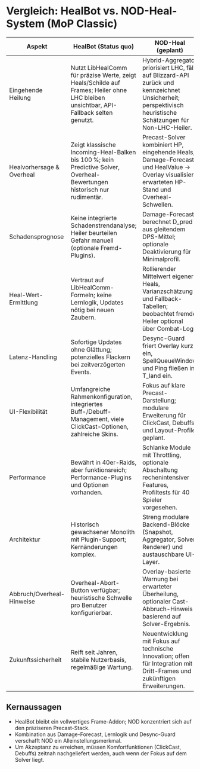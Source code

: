 # Vergleich: HealBot vs. NOD-Heal-System (MoP Classic)

| Aspekt | HealBot (Status quo) | NOD-Heal (geplant) |
| --- | --- | --- |
| Eingehende Heilung | Nutzt LibHealComm für präzise Werte, zeigt Heals/Schilde auf Frames; Heiler ohne LHC bleiben unsichtbar, API-Fallback selten genutzt. | Hybrid-Aggregator priorisiert LHC, fällt auf Blizzard-API zurück und kennzeichnet Unsicherheit; perspektivisch heuristische Schätzungen für Non-LHC-Heiler. |
| Healvorhersage & Overheal | Zeigt klassische Incoming-Heal-Balken bis 100 %; kein Predictive Solver, Overheal-Bewertungen historisch nur rudimentär. | Precast-Solver kombiniert HP, eingehende Heals, Damage-Forecast und HealValue → Overlay visualisiert erwarteten HP-Stand und Overheal-Schwellen. |
| Schadensprognose | Keine integrierte Schadenstrendanalyse; Heiler beurteilen Gefahr manuell (optionale Fremd-Plugins). | Damage-Forecast berechnet D_pred aus gleitendem DPS-Mittel; optionale Deaktivierung für Minimalprofil. |
| Heal-Wert-Ermittlung | Vertraut auf LibHealComm-Formeln; keine Lernlogik, Updates nötig bei neuen Zaubern. | Rollierender Mittelwert eigener Heals, Varianzschätzung und Fallback-Tabellen; beobachtet fremde Heiler optional über Combat-Log. |
| Latenz-Handling | Sofortige Updates ohne Glättung; potenzielles Flackern bei zeitverzögerten Events. | Desync-Guard friert Overlay kurz ein, SpellQueueWindow und Ping fließen in T_land ein. |
| UI-Flexibilität | Umfangreiche Rahmenkonfiguration, integriertes Buff-/Debuff-Management, viele ClickCast-Optionen, zahlreiche Skins. | Fokus auf klare Precast-Darstellung; modulare Erweiterung für ClickCast, Debuffs und Layout-Profile geplant. |
| Performance | Bewährt in 40er-Raids, aber funktionsreich; Performance-Plugins und Optionen vorhanden. | Schlanke Module mit Throttling, optionale Abschaltung rechenintensiver Features, Profiltests für 40 Spieler vorgesehen. |
| Architektur | Historisch gewachsener Monolith mit Plugin-Support; Kernänderungen komplex. | Streng modulare Backend-Blöcke (Snapshot, Aggregator, Solver, Renderer) und austauschbare UI-Layer. |
| Abbruch/Overheal-Hinweise | Overheal-Abort-Button verfügbar; heuristische Schwelle pro Benutzer konfigurierbar. | Overlay-basierte Warnung bei erwarteter Überheilung, optionaler Cast-Abbruch-Hinweis basierend auf Solver-Ergebnis. |
| Zukunftssicherheit | Reift seit Jahren, stabile Nutzerbasis, regelmäßige Wartung. | Neuentwicklung mit Fokus auf technische Innovation; offen für Integration mit Dritt-Frames und zukünftigen Erweiterungen. |

## Kernaussagen
- HealBot bleibt ein vollwertiges Frame-Addon; NOD konzentriert sich auf den präziseren Precast-Stack.
- Kombination aus Damage-Forecast, Lernlogik und Desync-Guard verschafft NOD ein Alleinstellungsmerkmal.
- Um Akzeptanz zu erreichen, müssen Komfortfunktionen (ClickCast, Debuffs) zeitnah nachgeliefert werden, auch wenn der Fokus auf dem Solver liegt.
